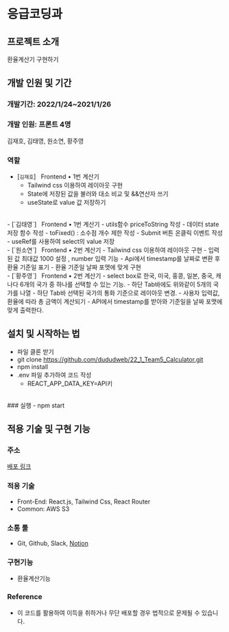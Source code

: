 # 응급코딩과

## 프로젝트 소개

환율계산기 구현하기

## 개발 인원 및 기간

### 개발기간: 2022/1/24~2021/1/26

### 개발 인원: 프론트 4명

김재호, 김태영, 원소연, 황주영

### 역할
  
- [`김재호`] &nbsp; Frontend • 1번 계산기
    - Tailwind css 이용하여 레이아웃 구현
    - State에 저장된 값을 불러와 대소 비교 및 &&연산자 쓰기
    - useState로 value 값 저장하기

</br>
- [`김태영`] &nbsp; Frontend • 1번 계산기
    - utils함수 priceToString 작성
    - 데이터 state 저장 함수 작성
    - toFixed() : 소수점 개수 제한 작성
    - Submit 버튼 온클릭 이벤트 작성
    - useRef를 사용하여 select의 value 저장

</br>
- [`원소연`] &nbsp; Frontend • 2번 계산기
    - Tailwind css 이용하여 레이아웃 구현
    - 입력된 값 최대값 1000 설정 , number 입력 기능
    - Api에서 timestamp를 날짜로 변환 후 환율 기준일 표기
    - 환율 기준일 날짜 포맷에 맞게 구현
</br>
- [`황주영`] &nbsp; Frontend • 2번 계산기
    - select box로 한국, 미국, 홍콩, 일본, 중국, 캐나다 6개의 국가 중 하나를 선택할 수 있는 기능.
    - 하단 Tab바에도 위와같이 5개의 국가를 나열
    - 하단 Tab바 선택된 국가의 통화 기준으로 레이아웃 변경.
    - 사용자 입력값, 환율에 따라 총 금액이 계산되기 
    - API에서 timestamp를 받아와 기준일을 날짜 포맷에 맞게 출력한다.
</br>

## 설치 및 시작하는 법
- 파일 클론 받기
- git clone https://github.com/dududweb/22_1_Team5_Calculator.git
- npm install
- .env 파일 추가하여 코드 작성
  - REACT_APP_DATA_KEY=API키
</br>
### 실행
- npm start

## 적용 기술 및 구현 기능

### 주소
<a href="http://carculate05.s3-website.ap-northeast-2.amazonaws.com/">배포 링크</a> 


### 적용 기술

- Front-End: React.js, Tailwind Css, React Router
- Common: AWS S3

### 소통 툴

- Git, Github, Slack, <a href="https://olive-trapezoid-dec.notion.site/Pre_OnBoarding-c66be59fd2e24852ac7b8dd033252f66">Notion</a> 

### 구현기능

- 환율계산기능

### Reference

- 이 코드를 활용하여 이득을 취하거나 무단 배포할 경우 법적으로 문제될 수 있습니다.
